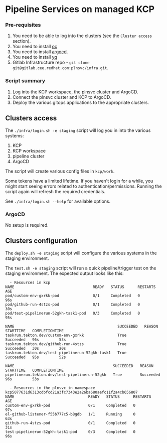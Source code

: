 # Pipeline Services on managed KCP

### Pre-requisites
1. You need to be able to log into the clusters (see the `Cluster access` section).
2. You need to install [oc](https://docs.openshift.com/container-platform/4.10/cli_reference/openshift_cli/getting-started-cli.html)
3. You need to install [argocd](https://argo-cd.readthedocs.io/en/stable/cli_installation/).
4. You need to install [yq](http://mikefarah.github.io/yq/#install)
5. Gitlab Infrastructure repo - `git clone git@gitlab.cee.redhat.com:plnsvc/infra.git`.

### Script summary
1. Log into the KCP workspace, the plnsvc cluster and ArgoCD.
2. Connect the plnsvc cluster and KCP to ArgoCD.
3. Deploy the various gitops applications to the appropriate clusters.

## Clusters access
The `./infra/login.sh -e staging` script will log you in into the various systems:
1. KCP
2. KCP workspace
3. pipeline cluster
4. ArgoCD

The script will create various config files in `kcp/work`.

Some tokens have a limited lifetime. If you haven't login for a while, you might start
seeing errors related to authentication/permissions. Running the script again will
refresh the required credentials.

See `./infra/login.sh --help` for available options.

### ArgoCD
No setup is required.

## Clusters configuration
The `deploy.sh -e staging` script will configure the various systems in the staging
environment.

The `test.sh -e staging` script will run a quick pipeline/trigger test on the staging
environment. The expected output looks like this:

```
  - Resources in kcp
NAME                                   READY   STATUS      RESTARTS   AGE
pod/custom-env-gxrkk-pod               0/1     Completed   0          96s
pod/github-run-4stzs-pod               0/1     Completed   0          30s
pod/test-pipelinerun-52gkh-task1-pod   0/3     Completed   0          95s

NAME                                              SUCCEEDED   REASON      STARTTIME   COMPLETIONTIME
taskrun.tekton.dev/custom-env-gxrkk               True        Succeeded   96s         53s
taskrun.tekton.dev/github-run-4stzs               True        Succeeded   30s         20s
taskrun.tekton.dev/test-pipelinerun-52gkh-task1   True        Succeeded   95s         52s

NAME                                            SUCCEEDED   REASON      STARTTIME   COMPLETIONTIME
pipelinerun.tekton.dev/test-pipelinerun-52gkh   True        Succeeded   96s         53s

  - Resources in the plnsvc in namespace kcp5077631d6313cdbfcd21a3fc7343e2a26ba680aefc11f2a4cb656807
NAME                                 READY   STATUS      RESTARTS   AGE
custom-env-gxrkk-pod                 0/1     Completed   0          97s
el-github-listener-f55b777c5-b8gdb   1/1     Running     0          63s
github-run-4stzs-pod                 0/1     Completed   0          31s
test-pipelinerun-52gkh-task1-pod     0/3     Completed   0          96s
```

